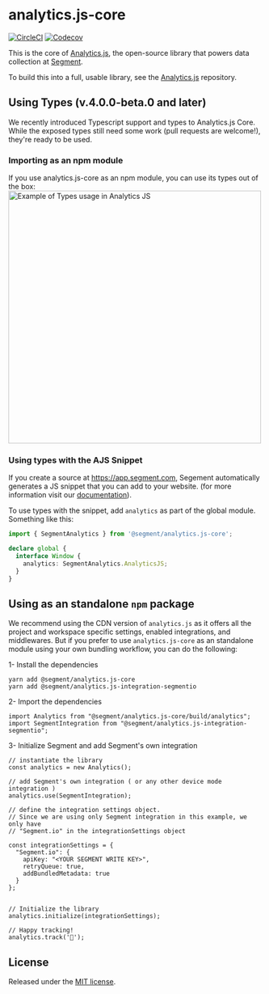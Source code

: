 # analytics.js-core

[![CircleCI](https://circleci.com/gh/segmentio/analytics.js-core.svg?style=shield)](https://circleci.com/gh/segmentio/analytics.js-core)
[![Codecov](https://img.shields.io/codecov/c/github/segmentio/analytics.js-core/master.svg)](https://codecov.io/gh/segmentio/analytics.js-core)

This is the core of [Analytics.js](https://segment.com/docs/connections/sources/catalog/libraries/website/javascript/), the open-source library that powers data collection at [Segment](https://segment.com).

To build this into a full, usable library, see the [Analytics.js](https://github.com/segmentio/analytics.js) repository.

## Using Types (v.4.0.0-beta.0 and later)

We recently introduced Typescript support and types to Analytics.js Core. While the exposed types still need some work (pull requests are welcome!), they're ready to be used.

### Importing as an npm module

If you use analytics.js-core as an npm module, you can use its types out of the box:
<img src="https://user-images.githubusercontent.com/484013/89060070-2e235f00-d317-11ea-9fd9-e1c77aaca9f9.gif" alt="Example of Types usage in Analytics JS" width="500px">

### Using types with the AJS Snippet

If you create a source at https://app.segment.com, Segement automatically generates a JS snippet that you can add to your website. (for more information visit our [documentation](https://segment.com/docs/connections/sources/catalog/libraries/website/javascript/quickstart/)).

To use types with the snippet, add `analytics` as part of the global module.
Something like this:

```typescript
import { SegmentAnalytics } from '@segment/analytics.js-core';

declare global {
  interface Window {
    analytics: SegmentAnalytics.AnalyticsJS;
  }
}
```

## Using as an standalone `npm` package
We recommend using the CDN version of `analytics.js` as it offers all the project and workspace specific settings, enabled integrations, and middlewares. But if you prefer to use `analytics.js-core` as an standalone module using your own bundling workflow, you can do the following: 

1- Install the dependencies 
```
yarn add @segment/analytics.js-core
yarn add @segment/analytics.js-integration-segmentio
```

2- Import the dependencies 
```
import Analytics from "@segment/analytics.js-core/build/analytics";
import SegmentIntegration from "@segment/analytics.js-integration-segmentio";
```

3- Initialize Segment and add Segment's own integration 
```
// instantiate the library
const analytics = new Analytics();

// add Segment's own integration ( or any other device mode integration ) 
analytics.use(SegmentIntegration);

// define the integration settings object. 
// Since we are using only Segment integration in this example, we only have 
// "Segment.io" in the integrationSettings object
 
const integrationSettings = {
  "Segment.io": {
    apiKey: "<YOUR SEGMENT WRITE KEY>",
    retryQueue: true,
    addBundledMetadata: true
  }
};


// Initialize the library
analytics.initialize(integrationSettings);

// Happy tracking! 
analytics.track('🚀');
```

## License

Released under the [MIT license](LICENSE).

[analytics.js]: https://segment.com/docs/libraries/analytics.js/
